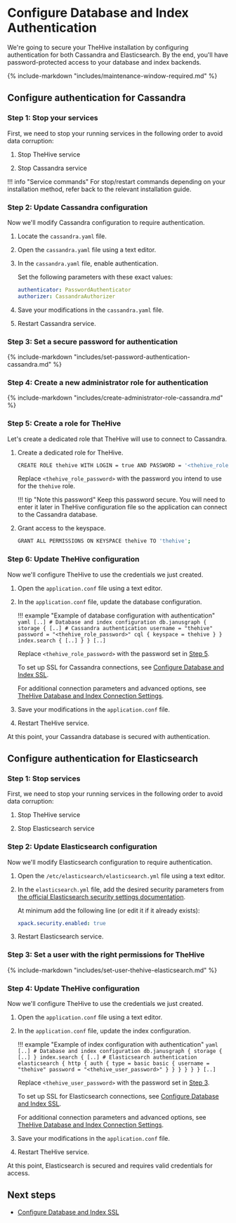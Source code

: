 # Configure Database and Index Authentication

We're going to secure your TheHive installation by configuring authentication for both Cassandra and Elasticsearch. By the end, you'll have password-protected access to your database and index backends.

{% include-markdown "includes/maintenance-window-required.md" %}

## Configure authentication for Cassandra

### Step 1: Stop your services

First, we need to stop your running services in the following order to avoid data corruption:

1. Stop TheHive service

2. Stop Cassandra service

!!! info "Service commands"
    For stop/restart commands depending on your installation method, refer back to the relevant installation guide.

### Step 2: Update Cassandra configuration

Now we'll modify Cassandra configuration to require authentication.

1. Locate the `cassandra.yaml` file.

2. Open the `cassandra.yaml` file using a text editor.

3. In the `cassandra.yaml` file, enable authentication.

    Set the following parameters with these exact values:

    ```yaml
    authenticator: PasswordAuthenticator
    authorizer: CassandraAuthorizer 
    ```

4. Save your modifications in the `cassandra.yaml` file.

5. Restart Cassandra service.

### Step 3: Set a secure password for authentication

{% include-markdown "includes/set-password-authentication-cassandra.md" %}

### Step 4: Create a new administrator role for authentication

{% include-markdown "includes/create-administrator-role-cassandra.md" %}

### Step 5: Create a role for TheHive

Let's create a dedicated role that TheHive will use to connect to Cassandra.

1. Create a dedicated role for TheHive.

    ```bash
    CREATE ROLE thehive WITH LOGIN = true AND PASSWORD = '<thehive_role_password>';
    ```

    Replace `<thehive_role_password>` with the password you intend to use for the `thehive` role.

    !!! tip "Note this password"
        Keep this password secure. You will need to enter it later in TheHive configuration file so the application can connect to the Cassandra database.

2. Grant access to the keyspace.

    ```bash
    GRANT ALL PERMISSIONS ON KEYSPACE thehive TO 'thehive';
    ```

### Step 6: Update TheHive configuration

Now we'll configure TheHive to use the credentials we just created.

1. Open the `application.conf` file using a text editor.

2. In the `application.conf` file, update the database configuration.

    !!! example "Example of database configuration with authentication"
        ```yaml
        [..]
        # Database and index configuration
        db.janusgraph {
            storage {
                [..]
                # Cassandra authentication
                username = "thehive"
                password = "<thehive_role_password>"
                cql {
                    keyspace = thehive
                }
            }
            index.search {
                [..]
            }
        }
        [..]
        ```

    Replace `<thehive_role_password>` with the password set in [Step 5](#step-5-create-a-role-for-thehive).

    To set up SSL for Cassandra connections, see [Configure Database and Index SSL](configure-ssl-cassandra-elasticsearch.md#configure-ssl-for-cassandra).

    For additional connection parameters and advanced options, see [TheHive Database and Index Connection Settings](cassandra-elasticsearch-connection-settings.md).

3. Save your modifications in the `application.conf` file.

4. Restart TheHive service.

At this point, your Cassandra database is secured with authentication.

## Configure authentication for Elasticsearch

### Step 1: Stop services

First, we need to stop your running services in the following order to avoid data corruption:

1. Stop TheHive service

2. Stop Elasticsearch service

### Step 2: Update Elasticsearch configuration

Now we'll modify Elasticsearch configuration to require authentication.

1. Open the `/etc/elasticsearch/elasticsearch.yml` file using a text editor.

2. In the `elasticsearch.yml` file, add the desired security parameters from [the official Elasticsearch security settings documentation](https://www.elastic.co/docs/reference/elasticsearch/configuration-reference/security-settings).
    
    At minimum add the following line (or edit it if it already exists):

    ```yaml
    xpack.security.enabled: true
    ```

3. Restart Elasticsearch service.

### Step 3: Set a user with the right permissions for TheHive

{% include-markdown "includes/set-user-thehive-elasticsearch.md" %}

### Step 4: Update TheHive configuration

Now we'll configure TheHive to use the credentials we just created.

1. Open the `application.conf` file using a text editor.

2. In the `application.conf` file, update the index configuration.

    !!! example "Example of index configuration with authentication"
        ```yaml
        [..]
        # Database and index configuration
        db.janusgraph {
            storage {
                [..]
            }
            index.search {
                [..]
                # Elasticsearch authentication
                elasticsearch {
                    http {
                        auth {
                            type = basic
                            basic {
                                username = "thehive"
                                password = "<thehive_user_password>"
                            }
                        }
                    }
                }
            }
        }
        [..]
        ```

    Replace `<thehive_user_password>` with the password set in [Step 3](#step-3-set-a-user-with-the-right-permissions-for-thehive).

    To set up SSL for Elasticsearch connections, see [Configure Database and Index SSL](configure-ssl-cassandra-elasticsearch.md#configure-ssl-for-elasticsearch).

    For additional connection parameters and advanced options, see [TheHive Database and Index Connection Settings](cassandra-elasticsearch-connection-settings.md).

3. Save your modifications in the `application.conf` file.

4. Restart TheHive service.

At this point, Elasticsearch is secured and requires valid credentials for access.

<h2>Next steps</h2>

* [Configure Database and Index SSL](configure-ssl-cassandra-elasticsearch.md)